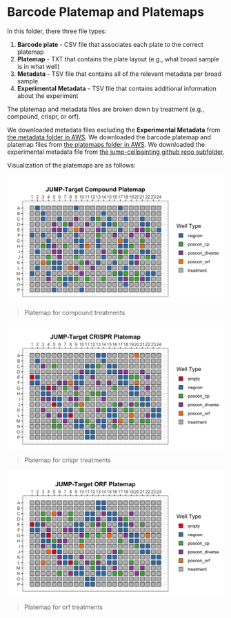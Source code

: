 # Barcode Platemap and Platemaps

In this folder, there three file types:

1. **Barcode plate** - CSV file that associates each plate to the correct platemap
2. **Platemap** - TXT that contains the plate layout (e.g., what broad sample is in what well)
3. **Metadata** - TSV file that contains all of the relevant metadata per broad sample
4. **Experimental Metadata** - TSV file that contains additional information about the experiment

The platemap and metadata files are broken down by treatment (e.g., compound, crispr, or orf).

We downloaded metadata files excluding the **Experimental Metadata** from [the metadata folder in AWS](https://cellpainting-gallery.s3.amazonaws.com/index.html#cpg0000-jump-pilot/source_4/workspace/metadata/external_metadata/).
We downloaded the barcode platemap and platemap files from [the platemaps folder in AWS](https://cellpainting-gallery.s3.amazonaws.com/index.html#cpg0000-jump-pilot/source_4/workspace/metadata/platemaps/2020_11_04_CPJUMP1/).
We downloaded the experimental metadata file from [the jump-cellpainting github repo subfolder](https://github.com/jump-cellpainting/2023_Chandrasekaran_submitted/blob/9edd26d60524a62f993d4df40a5d8908206714f5/README.md#batch-and-plate-metadata).

Visualization of the platemaps are as follows:

![compound_platemap](./ex_figures/JUMP_compound_platemap.png)
> Platemap for compound treatments

![crispr_platemap](./ex_figures/JUMP_crispr_platemap.png)
> Platemap for crispr treatments

![orf_platemap](./ex_figures/JUMP_orf_platemap.png)
> Platemap for orf treatments
